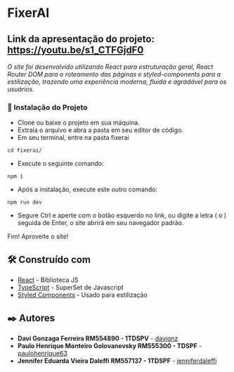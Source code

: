 # FixerAI

## Link da apresentação do projeto: https://youtu.be/s1_CTFGjdF0

*O site foi desenvolvido utilizando React para estruturação geral, React Router DOM para o roteamento das páginas e styled-components para a estilização, trazendo uma experiência moderna, fluida e agradável para os usuários.*

### 🔧 Instalação do Projeto
* Clone ou baixe o projeto em sua máquina.
* Extraia o arquivo e abra a pasta em seu editor de código.
* Em seu terminal, entre na pasta fixerai
```
cd fixerai/
```
* Execute o seguinte comando:
```
npm i
```
* Após a instalação, execute este outro comando:
```
npm run dev
```
* Segure Ctrl e aperte com o botão esquerdo no link, ou digite a letra ( o ) seguida de Enter, o site abrirá em seu navegador padrão.

Fim! Aproveite o site!

## 🛠️ Construído com

* [React](https://react.dev/) - Biblioteca JS
* [TypeScript](https://www.typescriptlang.org/docs/) - SuperSet de Javascript
* [Styled Components](https://styled-components.com/) - Usado para estilização

## ✒️ Autores

* **Davi Gonzaga Ferreira RM554890 - 1TDSPV** - [davignz](https://github.com/davignz)
* **Paulo Henrique Monteiro Golovanevsky RM555300 - TDSPF** - [paulohenrique63](https://github.com/paulohenrique63)
* **Jennifer Eduarda Vieira Daleffi RM557137 - 1TDSPF** - [jenniferdaleffi](https://github.com/jenniferdaleffi)
